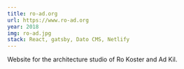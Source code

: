 ```yaml
---
title: ro-ad.org
url: https://www.ro-ad.org
year: 2018
img: ro-ad.jpg
stack: React, gatsby, Dato CMS, Netlify
---
```

Website for the architecture studio of Ro Koster and Ad Kil.
